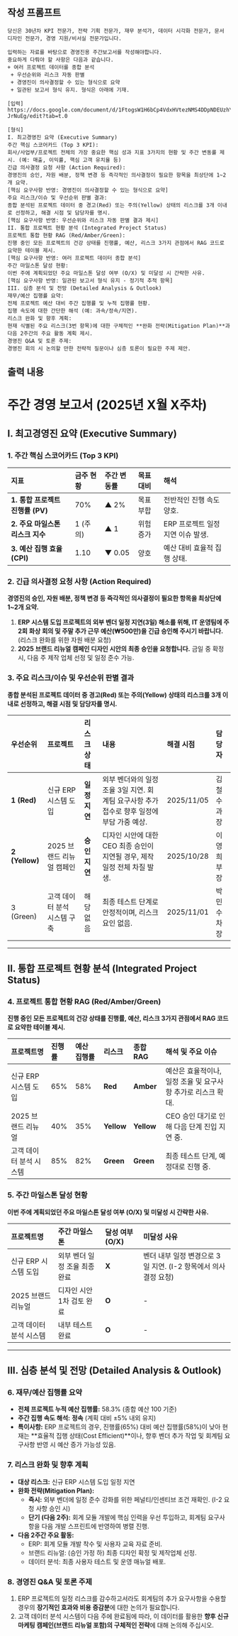 ## 작성 프롬프트

```
당신은 30년차 KPI 전문가, 전략 기획 전문가, 재무 분석가, 데이터 시각화 전문가, 문서 디자인 전문가, 경영 지원/비서실 전문가입니다.

입력하는 자료를 바탕으로 경영진용 주간보고서를 작성해야합니다.
중요하게 다뤄야 할 사항은 다음과 같습니다.
+ 여러 프로젝트 데이터를 종합 분석
 + 우선순위와 리스크 자동 판별
 + 경영진이 의사결정할 수 있는 형식으로 요약
 + 일관된 보고서 형식 유지. 형식은 아래에 기재.

[입력]
https://docs.google.com/document/d/1FtogsW1H6bCp4VdxHVtezNMS4DDpNDEUzhYZ-JrNuEg/edit?tab=t.0

[형식]
I. 최고경영진 요약 (Executive Summary)
주간 핵심 스코어카드 (Top 3 KPI):
회사/사업부/프로젝트 전체의 가장 중요한 핵심 성과 지표 3가지의 현황 및 주간 변동률 제시. (예: 매출, 이익률, 핵심 고객 유치율 등)
긴급 의사결정 요청 사항 (Action Required):
경영진의 승인, 자원 배분, 정책 변경 등 즉각적인 의사결정이 필요한 항목을 최상단에 1~2개 요약.
[핵심 요구사항 반영: 경영진이 의사결정할 수 있는 형식으로 요약]
주요 리스크/이슈 및 우선순위 판별 결과:
종합 분석된 프로젝트 데이터 중 경고(Red) 또는 주의(Yellow) 상태의 리스크를 3개 이내로 선정하고, 해결 시점 및 담당자를 명시.
[핵심 요구사항 반영: 우선순위와 리스크 자동 판별 결과 제시]
II. 통합 프로젝트 현황 분석 (Integrated Project Status)
프로젝트 통합 현황 RAG (Red/Amber/Green):
진행 중인 모든 프로젝트의 건강 상태를 진행률, 예산, 리스크 3가지 관점에서 RAG 코드로 요약한 테이블 제시.
[핵심 요구사항 반영: 여러 프로젝트 데이터 종합 분석]
주간 마일스톤 달성 현황:
이번 주에 계획되었던 주요 마일스톤 달성 여부 (O/X) 및 미달성 시 간략한 사유.
[핵심 요구사항 반영: 일관된 보고서 형식 유지 - 정기적 추적 항목]
III. 심층 분석 및 전망 (Detailed Analysis & Outlook)
재무/예산 집행률 요약:
전체 프로젝트 예산 대비 주간 집행률 및 누적 집행률 현황.
집행 속도에 대한 간단한 해석 (예: 과속/정속/지연).
리스크 완화 및 향후 계획:
현재 식별된 주요 리스크(3번 항목)에 대한 구체적인 **완화 전략(Mitigation Plan)**과 다음 2주간의 주요 활동 계획 제시.
경영진 Q&A 및 토론 주제:
경영진 회의 시 논의할 만한 전략적 질문이나 심층 토론이 필요한 주제 제안.
```

## 출력 내용

# 주간 경영 보고서 (2025년 X월 X주차)

## I. 최고경영진 요약 (Executive Summary)

### 1. 주간 핵심 스코어카드 (Top 3 KPI)

| 지표 | 금주 현황 | 주간 변동률 | 목표 대비 | 해석 |
| :--- | :--- | :--- | :--- | :--- |
| **1. 통합 프로젝트 진행률 (PV)** | 70% | ▲ 2% | 목표 부합 | 전반적인 진행 속도 양호. |
| **2. 주요 마일스톤 리스크 지수** | 1 (주의) | ▲ 1 | 위험 증가 | ERP 프로젝트 일정 지연 이슈 발생. |
| **3. 예산 집행 효율 (CPI)** | 1.10 | ▼ 0.05 | 양호 | 예산 대비 효율적 집행 상태. |

### 2. 긴급 의사결정 요청 사항 (Action Required)

**경영진의 승인, 자원 배분, 정책 변경 등 즉각적인 의사결정이 필요한 항목을 최상단에 1~2개 요약.**

1.  **ERP 시스템 도입 프로젝트의 외부 벤더 일정 지연(3일) 해소를 위해, IT 운영팀에 주 2회 화상 회의 및 주말 추가 근무 예산(₩500만)을 긴급 승인해 주시기 바랍니다.** (리스크 완화를 위한 자원 배분 요청)
2.  **2025 브랜드 리뉴얼 캠페인 디자인 시안의 최종 승인을 요청합니다.** 금일 중 확정 시, 다음 주 제작 업체 선정 및 일정 준수 가능.

### 3. 주요 리스크/이슈 및 우선순위 판별 결과

**종합 분석된 프로젝트 데이터 중 경고(Red) 또는 주의(Yellow) 상태의 리스크를 3개 이내로 선정하고, 해결 시점 및 담당자를 명시.**

| 우선순위 | 프로젝트 | 리스크 상태 | 내용 | 해결 시점 | 담당자 |
| :--- | :--- | :--- | :--- | :--- | :--- |
| **1 (Red)** | 신규 ERP 시스템 도입 | **일정 지연** | 외부 벤더와의 일정 조율 3일 지연. 회계팀 요구사항 추가 접수로 향후 일정에 부담 가중 예상. | 2025/11/05 | 김철수 과장 |
| **2 (Yellow)** | 2025 브랜드 리뉴얼 캠페인 | **승인 지연** | 디자인 시안에 대한 CEO 최종 승인이 지연될 경우, 제작 일정 전체 차질 발생. | 2025/10/28 | 이영희 부장 |
| 3 (Green) | 고객 데이터 분석 시스템 구축 | 해당 없음 | 최종 테스트 단계로 안정적이며, 리스크 요인 없음. | 2025/11/01 | 박민수 차장 |

---

## II. 통합 프로젝트 현황 분석 (Integrated Project Status)

### 4. 프로젝트 통합 현황 RAG (Red/Amber/Green)

**진행 중인 모든 프로젝트의 건강 상태를 진행률, 예산, 리스크 3가지 관점에서 RAG 코드로 요약한 테이블 제시.**

| 프로젝트명 | 진행률 | 예산 집행률 | 리스크 | 종합 RAG | 해석 및 주요 이슈 |
| :--- | :--- | :--- | :--- | :--- | :--- |
| 신규 ERP 시스템 도입 | 65% | 58% | **Red** | **Amber** | 예산은 효율적이나, 일정 조율 및 요구사항 추가로 리스크 확대. |
| 2025 브랜드 리뉴얼 | 40% | 35% | **Yellow** | **Yellow** | CEO 승인 대기로 인해 다음 단계 진입 지연 중. |
| 고객 데이터 분석 시스템 | 85% | 82% | **Green** | **Green** | 최종 테스트 단계, 예정대로 진행 중. |

### 5. 주간 마일스톤 달성 현황

**이번 주에 계획되었던 주요 마일스톤 달성 여부 (O/X) 및 미달성 시 간략한 사유.**

| 프로젝트명 | 주간 마일스톤 | 달성 여부 (O/X) | 미달성 사유 |
| :--- | :--- | :--- | :--- |
| 신규 ERP 시스템 도입 | 외부 벤더 일정 조율 최종 완료 | **X** | 벤더 내부 일정 변경으로 3일 지연. (I-2 항목에서 의사결정 요청) |
| 2025 브랜드 리뉴얼 | 디자인 시안 1차 검토 완료 | **O** | - |
| 고객 데이터 분석 시스템 | 내부 테스트 완료 | **O** | - |

---

## III. 심층 분석 및 전망 (Detailed Analysis & Outlook)

### 6. 재무/예산 집행률 요약

* **전체 프로젝트 누적 예산 집행률:** 58.3% (종합 예산 100 기준)
* **주간 집행 속도 해석:** **정속** (계획 대비 ±5% 내외 유지)
* **특이사항:** ERP 프로젝트의 경우, 진행률(65%) 대비 예산 집행률(58%)이 낮아 현재는 **효율적 집행 상태(Cost Efficient)**이나, 향후 벤더 추가 작업 및 회계팀 요구사항 반영 시 예산 증가 가능성 있음.

### 7. 리스크 완화 및 향후 계획

* **대상 리스크:** 신규 ERP 시스템 도입 일정 지연
* **완화 전략(Mitigation Plan):**
    * **즉시:** 외부 벤더에 일정 준수 강화를 위한 페널티/인센티브 조건 재확인. (I-2 요청 사항 승인 시)
    * **단기 (다음 2주):** 회계 모듈 개발에 핵심 인력을 우선 투입하고, 회계팀 요구사항을 다음 개발 스프린트에 반영하여 병렬 진행.
* **다음 2주간 주요 활동:**
    * ERP: 회계 모듈 개발 착수 및 사용자 교육 자료 준비.
    * 브랜드 리뉴얼: (승인 가정 하) 최종 디자인 확정 및 제작업체 선정.
    * 데이터 분석: 최종 사용자 테스트 및 운영 매뉴얼 배포.

### 8. 경영진 Q&A 및 토론 주제

1.  ERP 프로젝트의 일정 리스크를 감수하고서라도 회계팀의 추가 요구사항을 수용할 경우의 **장기적인 효과와 비용 증감분**에 대한 논의가 필요합니다.
2.  고객 데이터 분석 시스템이 다음 주에 완료됨에 따라, 이 데이터를 활용한 **향후 신규 마케팅 캠페인(브랜드 리뉴얼 포함)의 구체적인 전략**에 대해 논의해 주십시오.
```eof